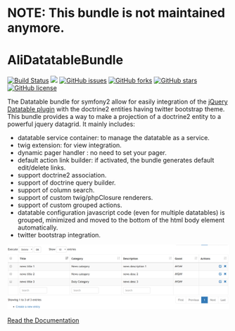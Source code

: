 NOTE: This bundle is not maintained anymore.
============================================


AliDatatableBundle
==================

[![Build Status](https://secure.travis-ci.org/AliHichem/AliDatatableBundle.png?branch=master)](http://travis-ci.org/AliHichem/AliDatatableBundle) 
<a href="https://codeclimate.com/github/AliHichem/AliDatatableBundle"><img src="https://codeclimate.com/github/AliHichem/AliDatatableBundle/badges/gpa.svg" /></a>
[![GitHub issues](https://img.shields.io/github/issues/AliHichem/AliDatatableBundle.svg)](https://github.com/AliHichem/AliDatatableBundle/issues)
[![GitHub forks](https://img.shields.io/github/forks/AliHichem/AliDatatableBundle.svg)](https://github.com/AliHichem/AliDatatableBundle/network)
[![GitHub stars](https://img.shields.io/github/stars/AliHichem/AliDatatableBundle.svg)](https://github.com/AliHichem/AliDatatableBundle/stargazers)
[![GitHub license](https://img.shields.io/badge/license-MIT-blue.svg)](https://raw.githubusercontent.com/AliHichem/AliDatatableBundle/master/LICENSE)


The Datatable bundle for symfony2 allow for easily integration of the [jQuery Datatable plugin](http://datatables.net/) with the doctrine2 entities having twitter bootstrap theme.
This bundle provides a way to make a projection of a doctrine2 entity to a powerful jquery datagrid. It mainly includes:

 * datatable service container: to manage the datatable as a service.
 * twig extension: for view integration.
 * dynamic pager handler : no need to set your pager.
 * default action link builder: if activated, the bundle generates default edit/delete links. 
 * support doctrine2 association.
 * support of doctrine query builder.
 * support of column search.
 * support of custom twig/phpClosure renderers.
 * support of custom grouped actions.
 * datatable configuration javascript code (even for multiple datatables) is grouped, minimized and moved to the bottom of the html body element automatically.
 * twitter bootstrap integration. 


<div style="text-align:center"><img alt="Screenshot" src="https://github.com/AliHichem/AliDatatableBundle/raw/master/Resources/public/images/sample_01.png"></div>

[Read the Documentation](https://github.com/AliHichem/AliDatatableBundle/blob/master/Resources/doc/index.md)
